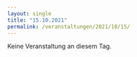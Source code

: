 ```yaml
---
layout: single
title: "15.10.2021"
permalink: /veranstaltungen/2021/10/15/
---
```


Keine Veranstaltung an diesem Tag.
